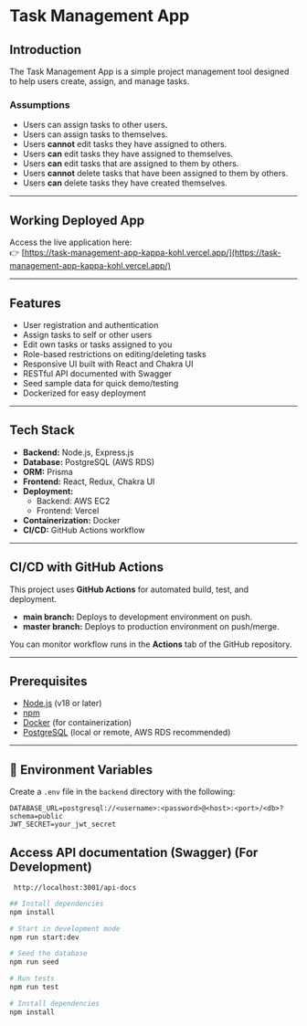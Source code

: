 # Task Management App

## Introduction

The Task Management App is a simple project management tool designed to help users create, assign, and manage tasks.

### Assumptions

- Users can assign tasks to other users.
- Users can assign tasks to themselves.
- Users **cannot** edit tasks they have assigned to others.
- Users **can** edit tasks they have assigned to themselves.
- Users **can** edit tasks that are assigned to them by others.
- Users **cannot** delete tasks that have been assigned to them by others.
- Users **can** delete tasks they have created themselves.

---

## Working Deployed App

Access the live application here:  
👉 [https://task-management-app-kappa-kohl.vercel.app/](https://task-management-app-kappa-kohl.vercel.app/)

---

## Features

- User registration and authentication
- Assign tasks to self or other users
- Edit own tasks or tasks assigned to you
- Role-based restrictions on editing/deleting tasks
- Responsive UI built with React and Chakra UI
- RESTful API documented with Swagger
- Seed sample data for quick demo/testing
- Dockerized for easy deployment

---

## Tech Stack

- **Backend:** Node.js, Express.js
- **Database:** PostgreSQL (AWS RDS)
- **ORM:** Prisma
- **Frontend:** React, Redux, Chakra UI
- **Deployment:**
  - Backend: AWS EC2
  - Frontend: Vercel
- **Containerization:** Docker
- **CI/CD:** GitHub Actions workflow

---

## CI/CD with GitHub Actions

This project uses **GitHub Actions** for automated build, test, and deployment.

- **main branch:** Deploys to development environment on push.
- **master branch:** Deploys to production environment on push/merge.

You can monitor workflow runs in the **Actions** tab of the GitHub repository.

---

## Prerequisites

- [Node.js](https://nodejs.org/) (v18 or later)
- [npm](https://www.npmjs.com/)
- [Docker](https://www.docker.com/) (for containerization)
- [PostgreSQL](https://www.postgresql.org/) (local or remote, AWS RDS recommended)

---

## 🔑 Environment Variables

Create a `.env` file in the `backend` directory with the following:

```env
DATABASE_URL=postgresql://<username>:<password>@<host>:<port>/<db>?schema=public
JWT_SECRET=your_jwt_secret
```

## Access API documentation (Swagger) (For Development)

```
 http://localhost:3001/api-docs
```

```bash
## Install dependencies
npm install

# Start in development mode
npm run start:dev

# Seed the database
npm run seed

# Run tests
npm run test

# Install dependencies
npm install

```

